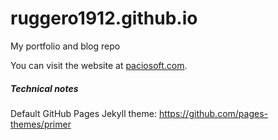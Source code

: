 # ruggero1912.github.io
My portfolio and blog repo


You can visit the website at [paciosoft.com](https://paciosoft.com).

##### Technical notes

Default GitHub Pages Jekyll theme: https://github.com/pages-themes/primer

